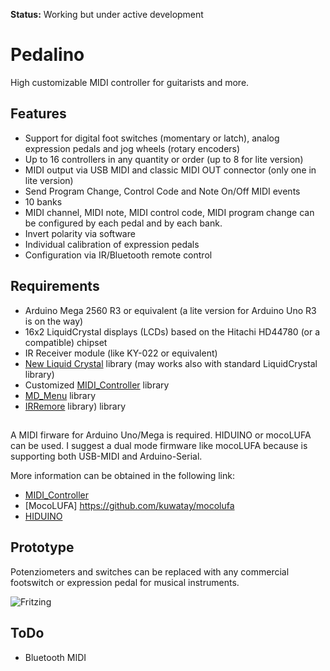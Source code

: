 **Status:** Working but under active development

# Pedalino
High customizable MIDI controller for guitarists and more.

## Features
- Support for digital foot switches (momentary or latch), analog expression pedals and jog wheels (rotary encoders)
- Up to 16 controllers in any quantity or order (up to 8 for lite version)
- MIDI output via USB MIDI and classic MIDI OUT connector (only one in lite version)
- Send Program Change, Control Code and Note On/Off MIDI events
- 10 banks
- MIDI channel, MIDI note, MIDI control code, MIDI program change can be configured by each pedal and by each bank.
- Invert polarity via software
- Individual calibration of expression pedals
- Configuration via IR/Bluetooth remote control

## Requirements
- Arduino Mega 2560 R3 or equivalent (a lite version for Arduino Uno R3 is on the way)
- 16x2 LiquidCrystal displays (LCDs) based on the Hitachi HD44780 (or a compatible) chipset
- IR Receiver module (like KY-022 or equivalent)
- [New Liquid Crystal](https://bitbucket.org/fmalpartida/new-liquidcrystal/wiki/Home) library (may works also with standard LiquidCrystal library)
- Customized [MIDI_Controller](https://github.com/tttapa/MIDI_controller) library
- [MD_Menu](https://github.com/MajicDesigns/MD_Menu) library
- [IRRemore](https://github.com/z3t0/Arduino-IRremote) library) library

## 

A MIDI firware for Arduino Uno/Mega is required. HIDUINO or mocoLUFA can be used.
I suggest a dual mode firmware like mocoLUFA because is supporting both USB-MIDI and Arduino-Serial.

More information can be obtained in the following link:
- [MIDI_Controller](https://github.com/tttapa/MIDI_controller)
- [MocoLUFA] https://github.com/kuwatay/mocolufa
- [HIDUINO](http://www.dimitridiakopoulos.com/hiduino.html)

## Prototype

Potenziometers and switches can be replaced with any commercial footswitch or expression pedal for musical instruments.

![Fritzing](https://github.com/alf45tar/Pedalino/blob/master/Pedalino_bb.svg)

## ToDo

- Bluetooth MIDI
